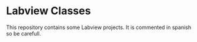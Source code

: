 # Labview Classes

This repository contains some Labview projects. It is commented in spanish so be carefull.

